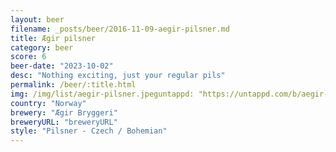 ```yaml
---
layout: beer
filename: _posts/beer/2016-11-09-aegir-pilsner.md
title: Ægir pilsner
category: beer
score: 6
beer-date: "2023-10-02"
desc: "Nothing exciting, just your regular pils"
permalink: /beer/:title.html
img: /img/list/aegir-pilsner.jpeguntappd: "https://untappd.com/b/aegir-bryggeri-pils/3071820"
country: "Norway"
brewery: "Ægir Bryggeri"
breweryURL: "breweryURL"
style: "Pilsner - Czech / Bohemian"
---
```

